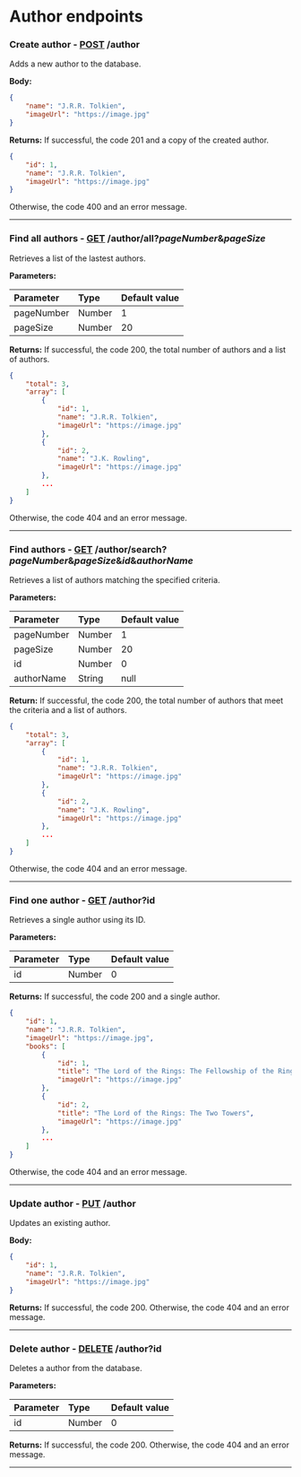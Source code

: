# Author endpoints

### Create author - [POST]() /author

Adds a new author to the database.

**Body:**

```json
{
    "name": "J.R.R. Tolkien",
    "imageUrl": "https://image.jpg"
}
```

**Returns:** If successful, the code 201 and a copy of the created author.

```json
{
    "id": 1,
    "name": "J.R.R. Tolkien",
    "imageUrl": "https://image.jpg"
}
```

Otherwise, the code 400 and an error message.

---

### Find all authors - [GET]() /author/all?*pageNumber*&*pageSize*

Retrieves a list of the lastest authors.

**Parameters:**

| Parameter  | Type   | Default value |
|:-----------|:-------|:--------------|
| pageNumber | Number | 1             |
| pageSize   | Number | 20            |

**Returns:** If successful, the code 200, the total number of authors and a list of authors.

```json
{
    "total": 3,
    "array": [
        {
            "id": 1,
            "name": "J.R.R. Tolkien",
            "imageUrl": "https://image.jpg"
        },
        {
            "id": 2,
            "name": "J.K. Rowling",
            "imageUrl": "https://image.jpg"
        },
        ...
    ]
}
```

Otherwise, the code 404 and an error message.

---

### Find authors - [GET]() /author/search?*pageNumber*&*pageSize*&*id*&*authorName*

Retrieves a list of authors matching the specified criteria.

**Parameters:**

| Parameter  | Type   | Default value |
|:-----------|:-------|:--------------|
| pageNumber | Number | 1             |
| pageSize   | Number | 20            |
| id         | Number | 0             |
| authorName | String | null          |

**Return:** If successful, the code 200, the total number of authors that meet the criteria and a list of authors.

```json
{
    "total": 3,
    "array": [
        {
            "id": 1,
            "name": "J.R.R. Tolkien",
            "imageUrl": "https://image.jpg"
        },
        {
            "id": 2,
            "name": "J.K. Rowling",
            "imageUrl": "https://image.jpg"
        },
        ...
    ]
}
```

Otherwise, the code 404 and an error message.

---

### Find one author - [GET]() /author?id

Retrieves a single author using its ID.

**Parameters:**

| Parameter  | Type   | Default value |
|:-----------|:-------|:--------------|
| id         | Number | 0             |

**Returns:** If successful, the code 200 and a single author.

```json
{
    "id": 1,
    "name": "J.R.R. Tolkien",
    "imageUrl": "https://image.jpg",
    "books": [
        {
            "id": 1,
            "title": "The Lord of the Rings: The Fellowship of the Ring",
            "imageUrl": "https://image.jpg"
        },
        {
            "id": 2,
            "title": "The Lord of the Rings: The Two Towers",
            "imageUrl": "https://image.jpg"
        },
        ...
    ]
}
```

Otherwise, the code 404 and an error message.

---

### Update author - [PUT]() /author

Updates an existing author.

**Body:**

```json
{
    "id": 1,
    "name": "J.R.R. Tolkien",
    "imageUrl": "https://image.jpg"
}
```

**Returns:** If successful, the code 200. Otherwise, the code 404 and an error message.

---

### Delete author - [DELETE]() /author?id

Deletes a author from the database.

**Parameters:**

| Parameter  | Type   | Default value |
|:-----------|:-------|:--------------|
| id         | Number | 0             |

**Returns:** If successful, the code 200. Otherwise, the code 404 and an error message.

---